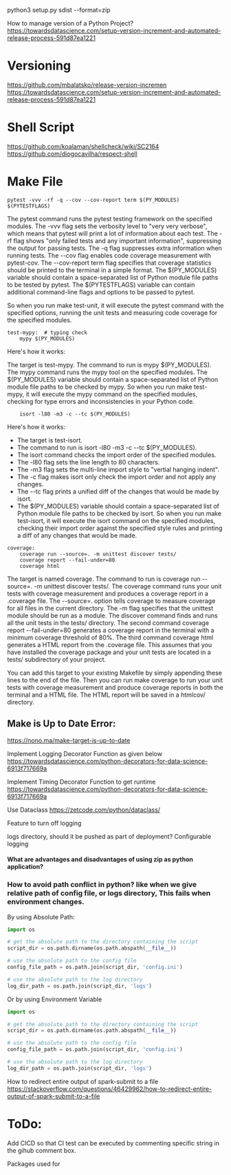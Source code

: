 python3 setup.py sdist --format=zip



How to manage version of a Python Project?
https://towardsdatascience.com/setup-version-increment-and-automated-release-process-591d87ea1221


# Versioning
https://github.com/mbalatsko/release-version-incremen
https://towardsdatascience.com/setup-version-increment-and-automated-release-process-591d87ea1221

# Shell Script
https://github.com/koalaman/shellcheck/wiki/SC2164
https://github.com/diogocavilha/respect-shell


# Make File

```pytest -vvv -rf -q --cov --cov-report term $(PY_MODULES) $(PYTESTFLAGS)```

The pytest command runs the pytest testing framework on the specified modules.
The -vvv flag sets the verbosity level to "very very verbose", which means that pytest will print a lot of information about each test.
The -rf flag shows "only failed tests and any important information", suppressing the output for passing tests.
The -q flag suppresses extra information when running tests.
The --cov flag enables code coverage measurement with pytest-cov.
The --cov-report term flag specifies that coverage statistics should be printed to the terminal in a simple format.
The $(PY_MODULES) variable should contain a space-separated list of Python module file paths to be tested by pytest.
The $(PYTESTFLAGS) variable can contain additional command-line flags and options to be passed to pytest.

So when you run make test-unit, it will execute the pytest command with the specified options, running the unit tests and measuring code coverage for the specified modules.


```
test-mypy:  # typing check
	mypy $(PY_MODULES)
```
Here's how it works:

The target is test-mypy.
The command to run is mypy $(PY_MODULES).
The mypy command runs the mypy tool on the specified modules.
The $(PY_MODULES) variable should contain a space-separated list of Python module file paths to be checked by mypy.
So when you run make test-mypy, it will execute the mypy command on the specified modules, checking for type errors and inconsistencies in your Python code.


```test-isort:
	isort -l80 -m3 -c --tc $(PY_MODULES)
```

Here's how it works:

- The target is test-isort.
- The command to run is isort -l80 -m3 -c --tc $(PY_MODULES).
- The isort command checks the import order of the specified modules.
- The -l80 flag sets the line length to 80 characters.
- The -m3 flag sets the multi-line import style to "vertial hanging indent".
- The -c flag makes isort only check the import order and not apply any changes.
- The --tc flag prints a unified diff of the changes that would be made by isort.
- The $(PY_MODULES) variable should contain a space-separated list of Python module file paths to be checked by isort.
So when you run make test-isort, it will execute the isort command on the specified modules, checking their import order against the specified style rules and printing a diff of any changes that would be made.



```
coverage:
	coverage run --source=. -m unittest discover tests/
	coverage report --fail-under=80
	coverage html

```
The target is named coverage.
The command to run is coverage run --source=. -m unittest discover tests/.
The coverage command runs your unit tests with coverage measurement and produces a coverage report in a .coverage file.
The --source=. option tells coverage to measure coverage for all files in the current directory.
The -m flag specifies that the unittest module should be run as a module.
The discover command finds and runs all the unit tests in the tests/ directory.
The second command coverage report --fail-under=80 generates a coverage report in the terminal with a minimum coverage threshold of 80%.
The third command coverage html generates a HTML report from the .coverage file.
This assumes that you have installed the coverage package and your unit tests are located in a tests/ subdirectory of your project.

You can add this target to your existing Makefile by simply appending these lines to the end of the file. Then you can run make coverage to run your unit tests with coverage measurement and produce coverage reports in both the terminal and a HTML file. The HTML report will be saved in a htmlcov/ directory.


## Make is Up to Date Error:
https://nono.ma/make-target-is-up-to-date





Implement Logging Decorator Function as given below
https://towardsdatascience.com/python-decorators-for-data-science-6913f717669a


Implement Timing Decorator Function to get runtime 
https://towardsdatascience.com/python-decorators-for-data-science-6913f717669a

Use Dataclass 
https://zetcode.com/python/dataclass/

Feature to turn off logging


logs directory, should it be pushed as part of deployment?
Configurable logging


#### What are advantages and disadvantages of using zip as python application?


### How to avoid path conflict in python? like when we give relative path of config file, or logs directory, This fails when environment changes. 

By using Absolute Path:
```python
import os

# get the absolute path to the directory containing the script
script_dir = os.path.dirname(os.path.abspath(__file__))

# use the absolute path to the config file
config_file_path = os.path.join(script_dir, 'config.ini')

# use the absolute path to the log directory
log_dir_path = os.path.join(script_dir, 'logs')

```

Or by using Environment Variable

```python
import os

# get the absolute path to the directory containing the script
script_dir = os.path.dirname(os.path.abspath(__file__))

# use the absolute path to the config file
config_file_path = os.path.join(script_dir, 'config.ini')

# use the absolute path to the log directory
log_dir_path = os.path.join(script_dir, 'logs')

```


How to redirect entire output of spark-submit to a file
https://stackoverflow.com/questions/46429962/how-to-redirect-entire-output-of-spark-submit-to-a-file



# ToDo:
Add CICD so that CI test can be executed by commenting specific string in the gihub comment box.

Packages used for 